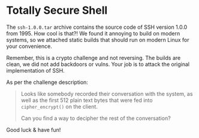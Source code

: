 # Totally Secure Shell
The `ssh-1.0.0.tar` archive contains the source code of SSH version 1.0.0 from 1995. How cool is that?! We found it annoying to build on modern systems, so we attached static builds that should run on modern Linux for your convenience.

Remember, this is a crypto challenge and not reversing. The builds are clean, we did not add backdoors or vulns. Your job is to attack the original implementation of SSH.

As per the challenge description:

> Looks like somebody recorded their conversation with the system, as well as the first 512 plain text bytes that were fed into `cipher_encrypt()` on the client.
>
> Can you find a way to decipher the rest of the conversation?

Good luck & have fun!
